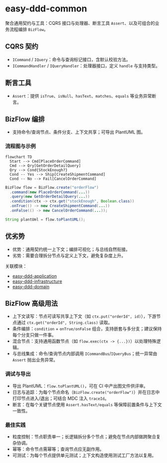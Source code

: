 # easy-ddd-common

聚合通用契约与工具：CQRS 接口与处理器、断言工具 `Assert`、以及可组合的业务流程编排 `BizFlow`。

## CQRS 契约
- `ICommand` / `IQuery`：命令与查询标记接口，含默认校验方法。
- `ICommandHandler` / `IQueryHandler`：处理器接口，定义 `handle` 与支持类型。

## 断言工具
- `Assert`：提供 `isTrue`、`isNull`、`hasText`、`matches`、`equals` 等业务异常断言。

## BizFlow 编排
- 支持命令/查询节点、条件分支、上下文共享；可导出 PlantUML 图。

### 流程图与示例
```mermaid
flowchart TD
  Start --> Cmd[PlaceOrderCommand]
  Cmd --> Qry[GetOrderDetailQuery]
  Qry --> Cond{StockEnough?}
  Cond -- Yes --> Ship[CreateShipmentCommand]
  Cond -- No --> Fail[CancelOrderCommand]
```

```java
BizFlow flow = BizFlow.create("orderFlow")
  .command(new PlaceOrderCommand(...))
  .query(new GetOrderDetailQuery(...))
  .condition(ctx -> ctx.get("stockEnough", Boolean.class))
  .onTrue(() -> new CreateShipmentCommand(...))
  .onFalse(() -> new CancelOrderCommand(...));

String plantUml = flow.toPlantUML();
```

## 优劣势
- 优势：通用契约统一上下文；编排可视化；与总线自然衔接。
- 劣势：需要合理拆分节点与定义上下文，避免复杂度上升。

关联模块：
- [easy-ddd-application](../easy-ddd-application/README.md)
- [easy-ddd-infrastructure](../easy-ddd-infrastructure/README.md)
- [easy-ddd-domain](../easy-ddd-domain/README.md)

## BizFlow 高级用法
- 上下文读写：节点可读写共享上下文（如 `ctx.put("orderId", id)`），下游节点通过 `ctx.get("orderId", String.class)` 读取。
- 条件编排：`condition` + `onTrue/onFalse` 组合，支持嵌套与多分支；建议保持每个分支只做一件事。
- 混合节点：支持通用函数节点（如 `flow.exec(ctx -> {...})`）以处理特殊逻辑。
- 与总线集成：命令/查询节点内部调用 `ICommandBus`/`IQueryBus`；统一异常由 `Assert` 抛出业务异常。

### 调试与导出
- 导出 PlantUML：`flow.toPlantUML()`，可在 CI 中产出图文件供评审。
- 日志与追踪：为每个节点命名（`BizFlow.create("orderFlow")`）并在日志中打印节点进入/退出；可结合 MDC 注入 `traceId`。
- 断言：在每个关键节点使用 `Assert.hasText/equals` 等保障前置条件与上下文一致性。

### 最佳实践
- 粒度控制：节点职责单一；长逻辑拆分多个节点；避免在节点内部做跨聚合复杂协调。
- 幂等：命令节点需幂等；查询节点应无副作用。
- 可测试：为每个节点提供单元测试；上下文构造使用测试工厂方法以复用。